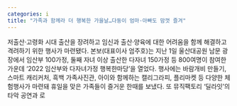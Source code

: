 ```yaml
---
categories: i
title: "가족과 함께라 더 행복한 가을날…다둥이 엄마·아빠도 맘껏 즐겨"
---
```

저출산·고령화 시대 출산을 장려하고 임신과 출산·양육에 대한 어려움을 함께 해결하고 격려하기 위한 행사가 마련됐다. 본보(대표이사 엄주호)는 지난 1일 울산대공원 남문 광장에서 임산부 100가정, 둘째 자녀 이상 출산한 다자녀 150가정 등 800여명이 참여한 가운데 ‘2022 임산부와 다자녀가정 행복한마당’을 열었다. 행사에는 바람개비 만들기, 스마트 캐리커처, 흑백 가족사진관, 아이와 함께하는 캘리그라피, 플리마켓 등 다양한 체험행사가 마련돼 휴일을 맞은 가족들이 즐거운 한때를 보냈다. 또 뮤직팩토리 ‘딜라잇’의 타악 공연과 로